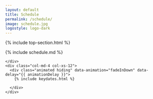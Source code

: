 ```yaml
---
layout: default
title: Schedule
permalink: /schedule/
image: schedule.jpg
logostyle: logo-dark
---
```


{% include top-section.html %}

<section id="schedule" class="schedule">
  <div class="col-lg-10 col-lg-offset-1  col-md-offset-1">
    <div class="col-md-8 col-xs-12">
      {% include schedule.md %}

    </div>
    <div class="col-md-4 col-xs-12">
      <div class="animated hiding" data-animation="fadeInDown" data-delay="{{ animationDelay }}">
        {% include keydates.html %}

      </div>
    </div>
  </div>
</section>
